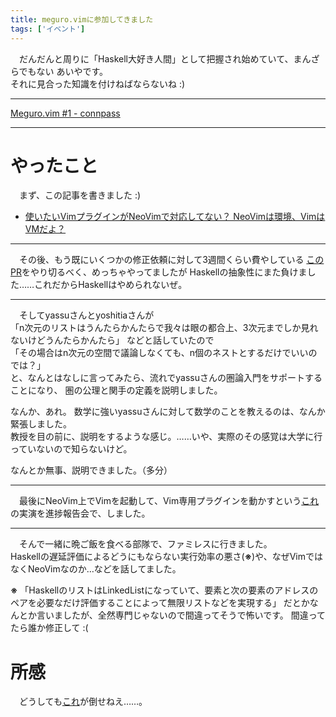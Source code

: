 ```yaml
---
title: meguro.vimに参加してきました
tags: ['イベント']
---
```


　だんだんと周りに「Haskell大好き人間」として把握され始めていて、まんざらでもない あいやです。  
それに見合った知識を付けねばならないね :)

- - -

[Meguro.vim #1 - connpass](https://megurovim.connpass.com/event/46044/)

- - -

# やったこと
　まず、この記事を書きました :)

- [使いたいVimプラグインがNeoVimで対応してない？ NeoVimは環境、VimはVMだよ？](https://$host$/posts/2016-12-17-vim_as_vm_on_neovim.html)

- - -

　その後、もう既にいくつかの修正依頼に対して3週間くらい費やしている
[このPR](https://github.com/yi-editor/yi/pull/942)をやり切るべく、めっちゃやってましたが
Haskellの抽象性にまた負けました……これだからHaskellはやめられないぜ。

- - -

　そしてyassuさんとyoshitiaさんが  
「n次元のリストはうんたらかんたらで我々は眼の都合上、3次元までしか見れないけどうんたらかんたら」
などと話していたので  
「その場合はn次元の空間で議論しなくても、n個のネストとするだけでいいのでは？」  
と、なんとはなしに言ってみたら、流れでyassuさんの圏論入門をサポートすることになり、
圏の公理と関手の定義を説明しました。

なんか、あれ。
数学に強いyassuさんに対して数学のことを教えるのは、なんか緊張しました。  
教授を目の前に、説明をするような感じ。……いや、実際のその感覚は大学に行っていないので知らないけど。

なんとか無事、説明できました。（多分）

- - -

　最後にNeoVim上でVimを起動して、Vim専用プラグインを動かすという[これ](https://$host$/posts/2016-12-17-vim_as_vm_on_neovim.html)
の実演を進捗報告会で、しました。

- - -

　そんで一緒に晩ご飯を食べる部隊で、ファミレスに行きました。  
Haskellの遅延評価によるどうにもならない実行効率の悪さ(**※**)や、なぜVimではなくNeoVimなのか…などを話してました。

**※** 「HaskellのリストはLinkedListになっていて、要素と次の要素のアドレスのペアを必要なだけ評価することによって無限リストなどを実現する」
だとかなんとか言いましたが、全然専門じゃないので間違ってそうで怖いです。 間違ってたら誰か修正して :(


# 所感
　どうしても[これ](https://github.com/yi-editor/yi/pull/942)が倒せねえ……。
